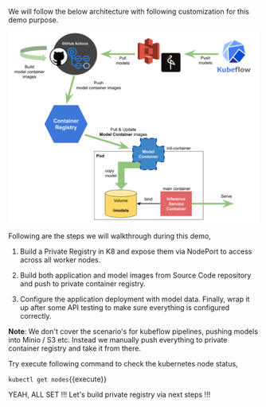We will follow the below architecture with following customization for this demo purpose. 

![ML Deploy](./model_containers.png)

Following are the steps we will walkthrough during this demo,

1. Build a Private Registry in K8 and expose them via NodePort to access across all worker nodes.

2. Build both application and model images from Source Code repository and push to private container registry.

3. Configure the application deployment with model data. Finally, wrap it up after some API testing to make sure everything is configured correctly.

**Note**: We don't cover the scenario's for kubeflow pipelines, pushing models into Minio / S3 etc. Instead we manually push everything to private container registry and take it from there.

Try execute following command to check the kubernetes node status,

`kubectl get nodes`{{execute}}

YEAH, ALL SET !!! Let's build private registry via next steps !!!
